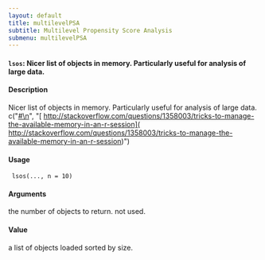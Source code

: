 ```yaml
---
layout: default
title: multilevelPSA
subtitle: Multilevel Propensity Score Analysis
submenu: multilevelPSA
---
```


#### `lsos`: Nicer list of objects in memory. Particularly useful for analysis of large data.

#### Description ####


 Nicer list of objects in memory. Particularly useful for
 analysis of large data. c("[#\n](#\n)", "[  http://stackoverflow.com/questions/1358003/tricks-to-manage-the-available-memory-in-an-r-session](  http://stackoverflow.com/questions/1358003/tricks-to-manage-the-available-memory-in-an-r-session)") 


#### Usage ####

     
     lsos(..., n = 10)


#### Arguments ####

the number of objects to return. not used.

#### Value ####


 a list of objects loaded sorted by size.


